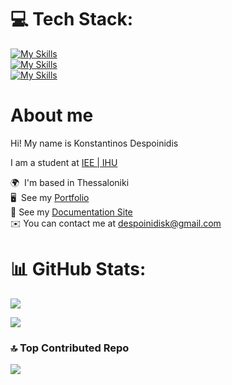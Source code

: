
# 💻 Tech Stack:

[![My Skills](https://skillicons.dev/icons?i=c,cpp,java,py,html,css,js)](https://skillicons.dev) <br>
[![My Skills](https://skillicons.dev/icons?i=arduino,git,linux,processing,neovim,svelte,ruby)](https://skillicons.dev)<br>
[![My Skills](https://skillicons.dev/icons?i=lua,sqlite,kotlin,androidstudio,firebase,go,bash)](https://skillicons.dev)

# About me

Hi! My name is Konstantinos Despoinidis

I am a student at [IEE | IHU](https://www.iee.ihu.gr/en/)

🌍  I'm based in Thessaloniki<br>
🖥️  See my [Portfolio](https://kdesp73.github.io/Portfolio/)<br>
📄  See my [Documentation Site](https://kdesp73.github.io/Docs/)<br>
✉️  You can contact me at [despoinidisk@gmail.com](mailto:despoinidisk@gmail.com)<br>

# 📊 GitHub Stats:
![](https://github-readme-stats.vercel.app/api?username=KDesp73&theme=gotham&hide_border=false&include_all_commits=false&count_private=true)<br/>

![](https://github-readme-stats.vercel.app/api/top-langs/?username=KDesp73&theme=gotham&hide_border=false&include_all_commits=false&count_private=true&layout=compact)

### 🔝 Top Contributed Repo
![](https://github-contributor-stats.vercel.app/api?username=KDesp73&limit=5&theme=dark&combine_all_yearly_contributions=true)
